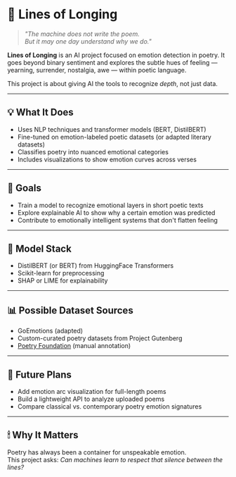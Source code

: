 # 🌿 Lines of Longing

> *"The machine does not write the poem.  
But it may one day understand why we do."*

**Lines of Longing** is an AI project focused on emotion detection in poetry. It goes beyond binary sentiment and explores the subtle hues of feeling — yearning, surrender, nostalgia, awe — within poetic language.

This project is about giving AI the tools to recognize *depth*, not just data.

---

## 💡 What It Does

- Uses NLP techniques and transformer models (BERT, DistilBERT)  
- Fine-tuned on emotion-labeled poetic datasets (or adapted literary datasets)  
- Classifies poetry into nuanced emotional categories  
- Includes visualizations to show emotion curves across verses

---

## 🌸 Goals

- Train a model to recognize emotional layers in short poetic texts  
- Explore explainable AI to show why a certain emotion was predicted  
- Contribute to emotionally intelligent systems that don't flatten feeling

---

## 🧠 Model Stack

- DistilBERT (or BERT) from HuggingFace Transformers  
- Scikit-learn for preprocessing  
- SHAP or LIME for explainability

---

## 📊 Possible Dataset Sources

- GoEmotions (adapted)  
- Custom-curated poetry datasets from Project Gutenberg  
- [Poetry Foundation](https://www.poetryfoundation.org/) (manual annotation)

---

## 🔮 Future Plans

- Add emotion arc visualization for full-length poems  
- Build a lightweight API to analyze uploaded poems  
- Compare classical vs. contemporary poetry emotion signatures

---

## 🕯 Why It Matters

Poetry has always been a container for unspeakable emotion.  
This project asks: *Can machines learn to respect that silence between the lines?*
